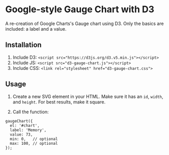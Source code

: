 # Google-style Gauge Chart with D3

A re-creation of Google Charts's Gauge chart using D3. Only the basics are included: a label and a value.

## Installation

1. Include D3: `<script src="https://d3js.org/d3.v5.min.js"></script>`
2. Include JS: `<script src="d3-gauge-chart.js"></script>`
3. Include CSS: `<link rel="stylesheet" href="d3-gauge-chart.css">`

## Usage

1. Create a new SVG element in your HTML. Make sure it has an `id`, `width`, and `height`. For best results, make it square.

2. Call the function:

```
gaugeChart({
  el: '#chart',
  label: 'Memory',
  value: 73,
  min: 0,   // optional
  max: 100, // optional
});
```
